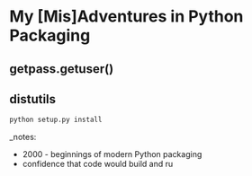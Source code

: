 


# My [Mis]Adventures in Python Packaging



## getpass.getuser()



## distutils
```bash
python setup.py install
```
_notes:
* 2000 - beginnings of modern Python packaging
* confidence that code would build and ru
<!--stackedit_data:
eyJoaXN0b3J5IjpbMTU3NjgxNjQxMSwtMjExOTExOTY1NF19
-->
